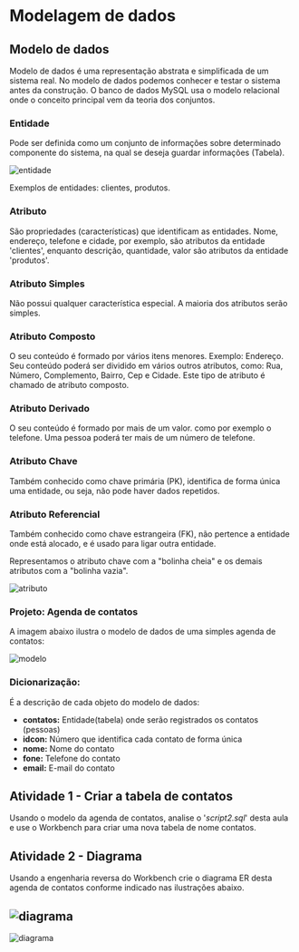 # Modelagem de dados
## Modelo de dados
Modelo de dados é uma representação abstrata e simplificada de um sistema real. No modelo de dados podemos conhecer e testar o sistema antes da construção. O banco de dados MySQL usa o modelo relacional onde o conceito principal vem da teoria dos conjuntos.
### Entidade
Pode ser definida como um conjunto de informações sobre determinado componente do sistema, na qual se deseja guardar informações (Tabela).

![entidade](https://github.com/professorjosedeassis/mysql/blob/master/imagens/entidade.png)

Exemplos de entidades: clientes, produtos.

### Atributo
São propriedades (características) que identificam as entidades.
Nome, endereço, telefone e cidade, por exemplo, são atributos da entidade 'clientes', enquanto descrição, quantidade, valor são atributos da entidade 'produtos'.
### Atributo Simples
Não possui qualquer característica especial. A maioria dos atributos serão simples.
### Atributo Composto
O seu conteúdo é formado por vários itens menores. Exemplo: Endereço. Seu conteúdo poderá ser dividido em vários outros atributos, como: Rua, Número, Complemento, Bairro, Cep e Cidade. Este tipo de atributo é chamado de atributo composto.
### Atributo Derivado
O seu conteúdo é formado por mais de um valor. como por exemplo o telefone. Uma pessoa poderá ter mais de um número de telefone.
### Atributo Chave
Também conhecido como chave primária (PK), identifica de forma única uma entidade, ou seja, não pode haver dados repetidos.
### Atributo Referencial
Também conhecido como chave estrangeira (FK), não pertence a entidade onde está alocado, e é usado para ligar outra entidade.

Representamos o atributo chave com a "bolinha cheia" e os demais atributos com a "bolinha vazia".

![atributo](https://github.com/professorjosedeassis/mysql/blob/master/imagens/atributo.png)

### Projeto: Agenda de contatos
A imagem abaixo ilustra o modelo de dados de uma simples agenda de contatos:

![modelo](https://github.com/professorjosedeassis/mysql/blob/master/imagens/modelo.png)

### Dicionarização:
É a descrição de cada objeto do modelo de dados:
* __contatos:__ Entidade(tabela) onde serão registrados os contatos (pessoas)
* __idcon:__ Número que identifica cada contato de forma única
* __nome:__ Nome do contato
* __fone:__ Telefone do contato
* __email:__ E-mail do contato

## Atividade 1 - Criar a tabela de contatos
Usando o modelo da agenda de contatos, analise o '_script2.sql_' desta aula e use o Workbench para criar uma nova tabela de nome contatos.

## Atividade 2 - Diagrama
Usando a engenharia reversa do Workbench crie o diagrama ER desta agenda de contatos conforme indicado nas ilustrações abaixo.

![diagrama](https://github.com/professorjosedeassis/mysql/blob/master/imagens/diagramaer.png)
---
![diagrama](https://github.com/professorjosedeassis/mysql/blob/master/imagens/diagramaagenda.png)
